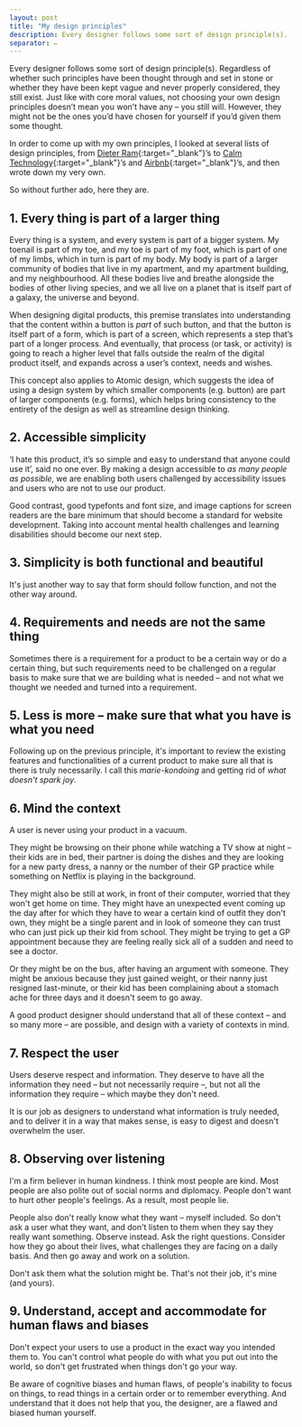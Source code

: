 ```yaml
---
layout: post
title: "My design principles"
description: Every designer follows some sort of design principle(s).
separator: ✏️
---
```


Every designer follows some sort of design principle(s). Regardless of whether such principles have been thought through and set in stone or whether they have been kept vague and never properly considered, they still exist. Just like with core moral values, not choosing your own design principles doesn’t mean you won’t have any – you still will. However, they might not be the ones you’d have chosen for yourself if you’d given them some thought.

In order to come up with my own principles, I looked at several lists of design principles, from [Dieter Ram](https://www.vitsoe.com/eu/about/good-design){:target="_blank"}’s to [Calm Technology](https://www.designprinciplesftw.com/collections/principles-of-calm-technology){:target="_blank"}’s and [Airbnb](https://principles.design/examples/airbnb-design-principles){:target="_blank"}’s, and then wrote down my very own.

So without further ado, here they are.

## 1. Every thing is part of a larger thing

Every thing is a system, and every system is part of a bigger system. My toenail is part of my toe, and my toe is part of my foot, which is part of one of my limbs, which in turn is part of my body. My body is part of a larger community of bodies that live in my apartment, and my apartment building, and my neighbourhood. All these bodies live and breathe alongside the bodies of other living species, and we all live on a planet that is itself part of a galaxy, the universe and beyond.

When designing digital products, this premise translates into understanding that the content within a button is *part* of such button, and that the button is itself part of a form, which is part of a screen, which represents a step that’s part of a longer process. And eventually, that process (or task, or activity) is going to reach a higher level that falls outside the realm of the digital product itself, and expands across a user’s context, needs and wishes.

This concept also applies to Atomic design, which suggests the idea of using a design system by which smaller components (e.g. button) are part of larger components (e.g. forms), which helps bring consistency to the entirety of the design as well as streamline design thinking.

## 2. Accessible simplicity

‘I hate this product, it’s so simple and easy to understand that anyone could use it’, said no one ever. By making a design accessible to *as many people as possible*, we are enabling both users challenged by accessibility issues and users who are not to use our product.

Good contrast, good typefonts and font size, and image captions for screen readers are the bare minimum that should become a standard for website development. Taking into account mental health challenges and learning disabilities should become our next step.

## 3. Simplicity is both functional and beautiful

It's just another way to say that form should follow function, and not the other way around.

## 4. Requirements and needs are not the same thing

Sometimes there is a requirement for a product to be a certain way or do a certain thing, but such requirements need to be challenged on a regular basis to make sure that we are building what is needed – and not what we thought we needed and turned into a requirement.

## 5. Less is more – make sure that what you have is what you need

Following up on the previous principle, it's important to review the existing features and functionalities of a current product to make sure all that is there is truly necessarily. I call this *marie-kondoing* and getting rid of *what doesn't spark joy*.

## 6. Mind the context

A user is never using your product in a vacuum.

They might be browsing on their phone while watching a TV show at night – their kids are in bed, their partner is doing the dishes and they are looking for a new party dress, a nanny or the number of their GP practice while something on Netflix is playing in the background.

They might also be still at work, in front of their computer, worried that they won't get home on time. They might have an unexpected event coming up the day after for which they have to wear a certain kind of outfit they don't own, they might be a single parent and in look of someone they can trust who can just pick up their kid from school. They might be trying to get a GP appointment because they are feeling really sick all of a sudden and need to see a doctor.

Or they might be on the bus, after having an argument with someone. They might be anxious because they just gained weight, or their nanny just resigned last-minute, or their kid has been complaining about a stomach ache for three days and it doesn't seem to go away.

A good product designer should understand that all of these context – and so many more – are possible, and design with a variety of contexts in mind.

## 7. Respect the user

Users deserve respect and information. They deserve to have all the information they need – but not necessarily require –, but not all the information they require – which maybe they don't need.

It is our job as designers to understand what information is truly needed, and to deliver it in a way that makes sense, is easy to digest and doesn't overwhelm the user.

## 8. Observing over listening

I'm a firm believer in human kindness. I think most people are kind. Most people are also polite out of social norms and diplomacy. People don't want to hurt other people's feelings. As a result, most people lie.

People also don't really know what they want – myself included. So don't ask a user what they want, and don't listen to them when they say they really want something. Observe instead. Ask the right questions. Consider how they go about their lives, what challenges they are facing on a daily basis. And then go away and work on a solution.

Don't ask them what the solution might be. That's not their job, it's mine (and yours).

## 9. Understand, accept and accommodate for human flaws and biases

Don't expect your users to use a product in the exact way you intended them to. You can't control what people do with what you put out into the world, so don't get frustrated when things don't go your way.

Be aware of cognitive biases and human flaws, of people's inability to focus on things, to read things in a certain order or to remember everything. And understand that it does not help that you, the designer, are a flawed and biased human yourself.
